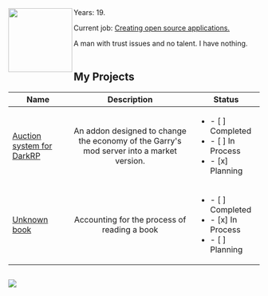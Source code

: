 
<img src="https://user-images.githubusercontent.com/93148118/150190919-c9ec2962-4caa-41b9-936a-8e63c8c9ad46.png" align="left" height="128" width="128">
Years: 19.

Current job: [Creating open source applications.]()
<div>A man with trust issues and no talent. I have nothing.</div>
<br/>

## My Projects
| Name | Description | Status
| - |:-:|-|
| [Auction system for DarkRP](https://github.com/Seaphon/gmod-auction) | An addon designed to change the economy of the Garry's mod server into a market version. |  <ul><li>- [ ] Completed</li><li>- [ ] In Process</li><li>- [x] Planning </li></ul>
| [Unknown book](https://github.com/Seaphon/unknown-book) | Accounting for the process of reading a book |  <ul><li>- [ ] Completed</li><li>- [x] In Process</li><li>- [ ] Planning </li></ul>


##
[<img src="https://www.codewars.com/users/Seaphon/badges/small">](https://www.codewars.com/users/Seaphon)
